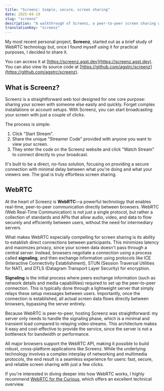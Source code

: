 ```yaml
---
title: "Screenz: Simple, secure, screen sharing"
date: 2025-04-19
slug: "screenz"
description: "A walkthrough of Screenz, a peer-to-peer screen sharing web application I built using WebRTC."
translationKey: "screenz"
---
```


My most recent personal project, **Screenz**, started out as a brief study of WebRTC technology
but, once I found myself using it for practical purposes, I decided to share it.  

You can access it at [https://screenz.agst.dev](https://screenz.agst.dev).  
You can also view its source code at [https://github.com/agstrc/screenz](https://github.com/agstrc/screenz).

## What is Screenz?

Screenz is a straightforward web tool designed for one core purpose: sharing your screen
with someone else easily and quickly. Forget complex installations or account setups. With
Screenz, you can start broadcasting your screen with just a couple of clicks.

The process is simple:

1. Click "Start Stream".
2. Share the unique "Streamer Code" provided with anyone you want to view your screen.
3. They enter the code on the Screenz website and click "Watch Stream" to connect directly
   to your broadcast.

It's built to be a direct, no-fuss solution, focusing on providing a secure connection with
minimal delay between what you're doing and what your viewers see. The goal is truly
effortless screen sharing.

## WebRTC

At the heart of Screenz is **WebRTC**—a powerful technology that enables real-time,
peer-to-peer communication directly between browsers. WebRTC (Web Real-Time Communication)
is not just a single protocol, but rather a collection of standards and APIs that allow
audio, video, and data to flow securely and efficiently between users, without the need
for intermediary servers.

What makes WebRTC especially compelling for screen sharing is its ability to establish
direct connections between participants. This minimizes latency and maximizes privacy,
since your screen data doesn't pass through a central server. Instead, browsers negotiate
a connection using a process called **signaling**, and then exchange information using
protocols like ICE (Interactive Connectivity Establishment), STUN (Session Traversal
Utilities for NAT), and DTLS (Datagram Transport Layer Security) for encryption.

**Signaling** is the initial process where peers exchange information (such as network
details and media capabilities) required to set up the peer-to-peer connection. This is
typically done through a lightweight server that simply relays these setup messages
between users. Importantly, once the connection is established, all actual screen data
flows directly between browsers, bypassing the server entirely.

Because WebRTC is peer-to-peer, hosting Screenz was straightforward: my server only needs
to handle the signaling phase, which is a minimal and transient load compared to relaying
video streams. This architecture makes it easy and cost-effective to provide the service,
since the server is not a bottleneck for bandwidth or performance.

All major browsers support the WebRTC API, making it possible to build robust,
cross-platform applications like Screenz. While the underlying technology involves a
complex interplay of networking and multimedia protocols, the end result is a seamless
experience for users: fast, secure, and reliable screen sharing with just a few clicks.

If you're interested in diving deeper into how WebRTC works, I highly recommend
[WebRTC for the Curious](https://webrtcforthecurious.com/), which offers an excellent
technical overview.
